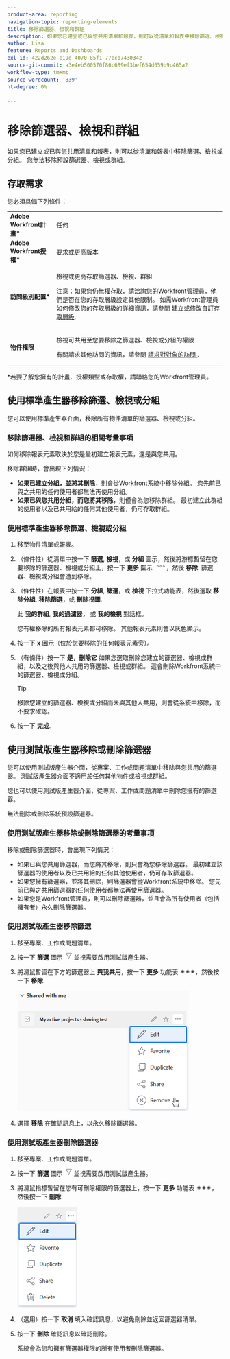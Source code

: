 ```yaml
---
product-area: reporting
navigation-topic: reporting-elements
title: 移除篩選器、檢視和群組
description: 如果您已建立或已與您共用清單和報表，則可以從清單和報表中移除篩選、檢視或分組。 您無法移除預設篩選器、檢視或群組。
author: Lisa
feature: Reports and Dashboards
exl-id: 422d262e-e19d-4070-85f1-77ecb7430342
source-git-commit: a3e4eb500570f86c689ef3bef654d659b9c465a2
workflow-type: tm+mt
source-wordcount: '839'
ht-degree: 0%

---
```


# 移除篩選器、檢視和群組

如果您已建立或已與您共用清單和報表，則可以從清單和報表中移除篩選、檢視或分組。 您無法移除預設篩選器、檢視或群組。

## 存取需求

您必須具備下列條件：

<table style="table-layout:auto"> 
 <col> 
 </col> 
 <col> 
 </col> 
 <tbody> 
  <tr> 
   <td role="rowheader"><strong>Adobe Workfront計畫*</strong></td> 
   <td> <p>任何 </p> </td> 
  </tr> 
  <tr> 
   <td role="rowheader"><strong>Adobe Workfront授權*</strong></td> 
   <td> <p>要求或更高版本</p> </td> 
  </tr> 
  <tr> 
   <td role="rowheader"><strong>訪問級別配置*</strong></td> 
   <td> <p>檢視或更高存取篩選器、檢視、群組</p> <p>注意：如果您仍無權存取，請洽詢您的Workfront管理員，他們是否在您的存取層級設定其他限制。 如需Workfront管理員如何修改您的存取層級的詳細資訊，請參閱 <a href="../../../administration-and-setup/add-users/configure-and-grant-access/create-modify-access-levels.md" class="MCXref xref">建立或修改自訂存取層級</a>.</p> </td> 
  </tr> 
  <tr> 
   <td role="rowheader"><strong>物件權限</strong></td> 
   <td> <p>檢視可共用至您要移除之篩選器、檢視或分組的權限</p> <p>有關請求其他訪問的資訊，請參閱 <a href="../../../workfront-basics/grant-and-request-access-to-objects/request-access.md" class="MCXref xref">請求對對象的訪問 </a>.</p> </td> 
  </tr> 
 </tbody> 
</table>

&#42;若要了解您擁有的計畫、授權類型或存取權，請聯絡您的Workfront管理員。

## 使用標準產生器移除篩選、檢視或分組

您可以使用標準產生器介面，移除所有物件清單的篩選器、檢視或分組。

### 移除篩選器、檢視和群組的相關考量事項

如何移除報表元素取決於您是最初建立報表元素，還是與您共用。

移除群組時，會出現下列情況：

* **如果已建立分組，並將其刪除**，則會從Workfront系統中移除分組。 您先前已與之共用的任何使用者都無法再使用分組。
* **如果已與您共用分組，而您將其移除**，則僅會為您移除群組。 最初建立此群組的使用者以及已共用給的任何其他使用者，仍可存取群組。

### 使用標準產生器移除篩選、檢視或分組

1. 移至物件清單或報表。
1. （條件性）從清單中按一下 **篩選**, **檢視**，或 **分組** 圖示，然後將游標暫留在您要移除的篩選器、檢視或分組上，按一下 **更多** 圖示 ![](assets/more-icon.png)，然後 **移除**. 篩選器、檢視或分組會遭到移除。
1. （條件性）在報表中按一下 **分組**, **篩選**，或 **檢視** 下拉式功能表，然後選取 **移除分組**, **移除篩選**，或 **刪除視圖**.

   此 **我的群組**, **我的過濾器，** 或 **我的檢視** 對話框。

   您有權移除的所有報表元素都可移除。 其他報表元素則會以灰色顯示。

1. 按一下 **x** 圖示（位於您要移除的任何報表元素旁）。
1. （有條件）按一下 **是，刪除它** 如果您選取刪除您建立的篩選器、檢視或群組，以及之後與他人共用的篩選器、檢視或群組。 這會刪除Workfront系統中的篩選器、檢視或分組。

   >[!TIP]
   >
   >移除您建立的篩選器、檢視或分組而未與其他人共用，則會從系統中移除，而不要求確認。

1. 按一下 **完成**.

## 使用測試版產生器移除或刪除篩選器

您可以使用測試版產生器介面，從專案、工作或問題清單中移除與您共用的篩選器。 測試版產生器介面不適用於任何其他物件或檢視或群組。

您也可以使用測試版產生器介面，從專案、工作或問題清單中刪除您擁有的篩選器。

無法刪除或刪除系統預設篩選器。

### 使用測試版產生器移除或刪除篩選器的考量事項

移除或刪除篩選器時，會出現下列情況：

* 如果已與您共用篩選器，而您將其移除，則只會為您移除篩選器。 最初建立該篩選器的使用者以及已共用給的任何其他使用者，仍可存取篩選器。
* 如果您擁有篩選器，並將其刪除，則篩選器會從Workfront系統中移除。 您先前已與之共用篩選器的任何使用者都無法再使用篩選器。
* 如果您是Workfront管理員，則可以刪除篩選器，並且會為所有使用者（包括擁有者）永久刪除篩選器。

### 使用測試版產生器移除篩選

1. 移至專案、工作或問題清單。
1. 按一下 **篩選** 圖示 ![篩選圖示](assets/filter-nwepng.png) 並視需要啟用測試版產生器。
1. 將滑鼠暫留在下方的篩選器上 **與我共用**，按一下 **更多** 功能表 ![更多圖示](assets/more-icon-spectrum.png)，然後按一下 **移除**.

   ![移除篩選](assets/new-filters-more-menu-remove-filter.png)

1. 選擇 **移除** 在確認訊息上，以永久移除篩選器。

### 使用測試版產生器刪除篩選器

1. 移至專案、工作或問題清單。
1. 按一下 **篩選** 圖示 ![篩選圖示](assets/filter-nwepng.png) 並視需要啟用測試版產生器。
1. 將滑鼠指標暫留在您有可刪除權限的篩選器上，按一下 **更多** 功能表 ![更多圖示](assets/more-icon-spectrum.png)，然後按一下 **刪除**.

   ![刪除篩選器](assets/new-filters-more-menu-options-with-delete.png)

1. （選用）按一下 **取消** 填入確認訊息，以避免刪除並返回篩選器清單。
1. 按一下 **刪除** 確認訊息以確認刪除。

   系統會為您和擁有篩選器權限的所有使用者刪除篩選器。

